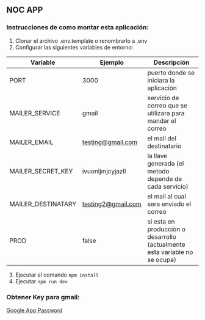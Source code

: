 ## NOC APP

### Instrucciones de como montar esta aplicación:

1. Clonar el archivo .env.template o renombrarlo a .env
2. Configurar las siguientes variables de entorno:


| Variable              | Ejemplo               | Descripción                                                                   |
| --------------------- | --------------------- | ----------------------------------------------------------------------------- |
| PORT                  | 3000                  | puerto donde se iniciara la aplicación                                        |
| MAILER_SERVICE        | gmail                 | servicio de correo que se utilizara para mandar el correo                     |
| MAILER_EMAIL          | testing@gmail.com     | el mail del destinatario                                                      |
| MAILER_SECRET_KEY     | ivuonljmjcyjazll      | la llave generada (el metodo depende de cada servicio)                        |
| MAILER_DESTINATARY    | testing2@gmail.com    | el mail al cual sera enviado el correo                                        |
| PROD                  | false                 | si esta en producción o desarrollo (actualmente esta variable no se ocupa)    |

3. Ejecutar el comando ``` npm install ```
4. Ejecutar ``` npm run dev ```

### Obtener Key para gmail:
[Google App Password](https://myaccount.google.com/u/0/apppasswords)